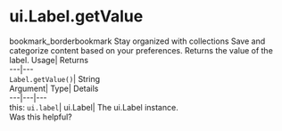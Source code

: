  
#  ui.Label.getValue 
bookmark_borderbookmark Stay organized with collections  Save and categorize content based on your preferences.
Returns the value of the label. 
Usage| Returns  
---|---  
`Label.getValue()`| String  
Argument| Type| Details  
---|---|---  
this: `ui.label`| ui.Label| The ui.Label instance.  
Was this helpful?
